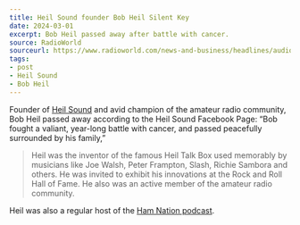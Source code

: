 ```yaml
---
title: Heil Sound founder Bob Heil Silent Key
date: 2024-03-01
excerpt: Bob Heil passed away after battle with cancer.
source: RadioWorld
sourceurl: https://www.radioworld.com/news-and-business/headlines/audio-innovator-bob-heil-dies
tags:
- post
- Heil Sound
- Bob Heil
---
```

Founder of [Heil Sound](https://heilsound.com/) and avid champion of the amateur radio community, Bob Heil passed away according to the Heil Sound Facebook Page: “Bob fought a valiant, year-long battle with cancer, and passed peacefully surrounded by his family,”

> Heil was the inventor of the famous Heil Talk Box used memorably by musicians like Joe Walsh, Peter Frampton, Slash, Richie Sambora and others. He was invited to exhibit his innovations at the Rock and Roll Hall of Fame. He also was an active member of the amateur radio community.

Heil was also a regular host of the [Ham Nation podcast](https://twit.tv/shows/ham-nation).